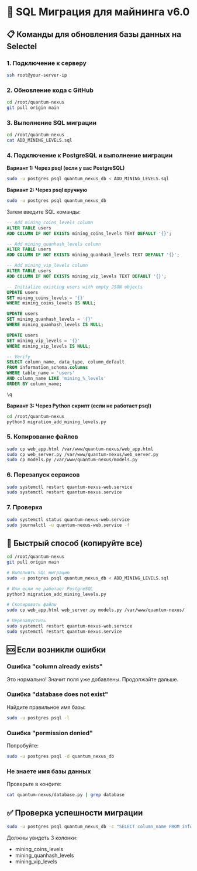 # 🚀 SQL Миграция для майнинга v6.0

## 📋 Команды для обновления базы данных на Selectel

### 1. Подключение к серверу
```bash
ssh root@your-server-ip
```

### 2. Обновление кода с GitHub
```bash
cd /root/quantum-nexus
git pull origin main
```

### 3. Выполнение SQL миграции
```bash
cd /root/quantum-nexus
cat ADD_MINING_LEVELS.sql
```

### 4. Подключение к PostgreSQL и выполнение миграции

**Вариант 1: Через psql (если у вас PostgreSQL)**
```bash
sudo -u postgres psql quantum_nexus_db < ADD_MINING_LEVELS.sql
```

**Вариант 2: Через psql вручную**
```bash
sudo -u postgres psql quantum_nexus_db
```

Затем введите SQL команды:
```sql
-- Add mining_coins_levels column
ALTER TABLE users 
ADD COLUMN IF NOT EXISTS mining_coins_levels TEXT DEFAULT '{}';

-- Add mining_quanhash_levels column
ALTER TABLE users 
ADD COLUMN IF NOT EXISTS mining_quanhash_levels TEXT DEFAULT '{}';

-- Add mining_vip_levels column
ALTER TABLE users 
ADD COLUMN IF NOT EXISTS mining_vip_levels TEXT DEFAULT '{}';

-- Initialize existing users with empty JSON objects
UPDATE users 
SET mining_coins_levels = '{}' 
WHERE mining_coins_levels IS NULL;

UPDATE users 
SET mining_quanhash_levels = '{}' 
WHERE mining_quanhash_levels IS NULL;

UPDATE users 
SET mining_vip_levels = '{}' 
WHERE mining_vip_levels IS NULL;

-- Verify
SELECT column_name, data_type, column_default 
FROM information_schema.columns 
WHERE table_name = 'users' 
AND column_name LIKE 'mining_%_levels'
ORDER BY column_name;

\q
```

**Вариант 3: Через Python скрипт (если не работает psql)**
```bash
cd /root/quantum-nexus
python3 migration_add_mining_levels.py
```

### 5. Копирование файлов
```bash
sudo cp web_app.html /var/www/quantum-nexus/web_app.html
sudo cp web_server.py /var/www/quantum-nexus/web_server.py
sudo cp models.py /var/www/quantum-nexus/models.py
```

### 6. Перезапуск сервисов
```bash
sudo systemctl restart quantum-nexus-web.service
sudo systemctl restart quantum-nexus.service
```

### 7. Проверка
```bash
sudo systemctl status quantum-nexus-web.service
sudo journalctl -u quantum-nexus-web.service -f
```

## 🚀 Быстрый способ (копируйте все)

```bash
cd /root/quantum-nexus
git pull origin main

# Выполнить SQL миграцию
sudo -u postgres psql quantum_nexus_db < ADD_MINING_LEVELS.sql

# Или если не работает PostgreSQL
python3 migration_add_mining_levels.py

# Скопировать файлы
sudo cp web_app.html web_server.py models.py /var/www/quantum-nexus/

# Перезапустить
sudo systemctl restart quantum-nexus-web.service
sudo systemctl restart quantum-nexus.service
```

## 🆘 Если возникли ошибки

### Ошибка "column already exists"
Это нормально! Значит поля уже добавлены. Продолжайте дальше.

### Ошибка "database does not exist"
Найдите правильное имя базы:
```bash
sudo -u postgres psql -l
```

### Ошибка "permission denied"
Попробуйте:
```bash
sudo -u postgres psql -d quantum_nexus_db
```

### Не знаете имя базы данных
Проверьте в конфиге:
```bash
cat quantum-nexus/database.py | grep database
```

## ✅ Проверка успешности миграции

```bash
sudo -u postgres psql quantum_nexus_db -c "SELECT column_name FROM information_schema.columns WHERE table_name='users' AND column_name LIKE 'mining_%_levels';"
```

Должны увидеть 3 колонки:
- mining_coins_levels
- mining_quanhash_levels
- mining_vip_levels


